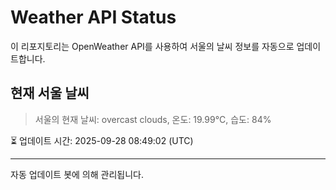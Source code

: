 
# Weather API Status

이 리포지토리는 OpenWeather API를 사용하여 서울의 날씨 정보를 자동으로 업데이트합니다.

## 현재 서울 날씨
> 서울의 현재 날씨: overcast clouds, 온도: 19.99°C, 습도: 84%

⏳ 업데이트 시간: 2025-09-28 08:49:02 (UTC)

---
자동 업데이트 봇에 의해 관리됩니다.
